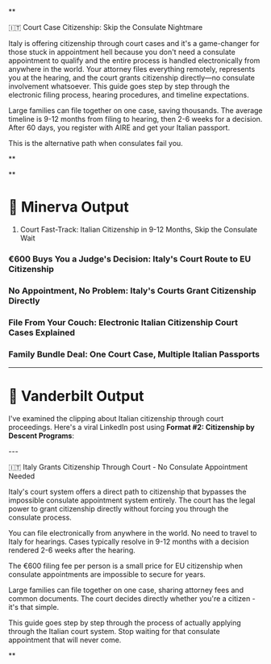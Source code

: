 **

🇮🇹 Court Case Citizenship: Skip the Consulate Nightmare  

Italy is offering citizenship through court cases and it's a game-changer for those stuck in appointment hell because you don't need a consulate appointment to qualify and the entire process is handled electronically from anywhere in the world. Your attorney files everything remotely, represents you at the hearing, and the court grants citizenship directly—no consulate involvement whatsoever. This guide goes step by step through the electronic filing process, hearing procedures, and timeline expectations.  

Large families can file together on one case, saving thousands. The average timeline is 9-12 months from filing to hearing, then 2-6 weeks for a decision. After 60 days, you register with AIRE and get your Italian passport.  

This is the alternative path when consulates fail you.

**

**

# 🧠 Minerva Output

1. Court Fast-Track: Italian Citizenship in 9-12 Months, Skip the Consulate Wait  

### €600 Buys You a Judge's Decision: Italy's Court Route to EU Citizenship  

### No Appointment, No Problem: Italy's Courts Grant Citizenship Directly  

### File From Your Couch: Electronic Italian Citizenship Court Cases Explained  

### Family Bundle Deal: One Court Case, Multiple Italian Passports

  

---

  

# 🧾 Vanderbilt Output

I've examined the clipping about Italian citizenship through court proceedings. Here's a viral LinkedIn post using **Format #2: Citizenship by Descent Programs**:  

---  

🇮🇹 Italy Grants Citizenship Through Court - No Consulate Appointment Needed  

Italy's court system offers a direct path to citizenship that bypasses the impossible consulate appointment system entirely. The court has the legal power to grant citizenship directly without forcing you through the consulate process.  

You can file electronically from anywhere in the world. No need to travel to Italy for hearings. Cases typically resolve in 9-12 months with a decision rendered 2-6 weeks after the hearing.  

The €600 filing fee per person is a small price for EU citizenship when consulate appointments are impossible to secure for years.  

Large families can file together on one case, sharing attorney fees and common documents. The court decides directly whether you're a citizen - it's that simple.  

This guide goes step by step through the process of actually applying through the Italian court system. Stop waiting for that consulate appointment that will never come.

**